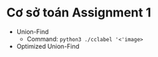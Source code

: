# Cơ sở toán Assignment 1
- Union-Find
  - Command: <code>python3 ./cclabel '<'image></code>
- Optimized Union-Find

